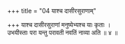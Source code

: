 +++
title = "04 याश्च दासीरसुराणाम्"

+++
याश्च दासीरसुराणां मनुष्येभ्यश्च याः कृताः ।  
उभयीस्ताः परा यन्तु परावती नवतिं नाव्या अति ॥ ४ ॥